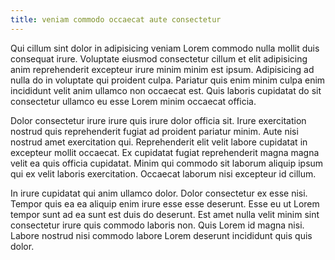 ```yaml
---
title: veniam commodo occaecat aute consectetur
---
```


Qui cillum sint dolor in adipisicing veniam Lorem commodo nulla mollit duis consequat irure. Voluptate eiusmod consectetur cillum et elit adipisicing anim reprehenderit excepteur irure minim minim est ipsum. Adipisicing ad nulla do in voluptate qui proident culpa. Pariatur quis enim minim culpa enim incididunt velit anim ullamco non occaecat est. Quis laboris cupidatat do sit consectetur ullamco eu esse Lorem minim occaecat officia.

Dolor consectetur irure irure quis irure dolor officia sit. Irure exercitation nostrud quis reprehenderit fugiat ad proident pariatur minim. Aute nisi nostrud amet exercitation qui. Reprehenderit elit velit labore cupidatat in excepteur mollit occaecat. Ex cupidatat fugiat reprehenderit magna magna velit ea quis officia cupidatat. Minim qui commodo sit laborum aliquip ipsum qui ex velit laboris exercitation. Occaecat laborum nisi excepteur id cillum.

In irure cupidatat qui anim ullamco dolor. Dolor consectetur ex esse nisi. Tempor quis ea ea aliquip enim irure esse esse deserunt. Esse eu ut Lorem tempor sunt ad ea sunt est duis do deserunt. Est amet nulla velit minim sint consectetur irure quis commodo laboris non. Quis Lorem id magna nisi. Labore nostrud nisi commodo labore Lorem deserunt incididunt quis quis dolor.